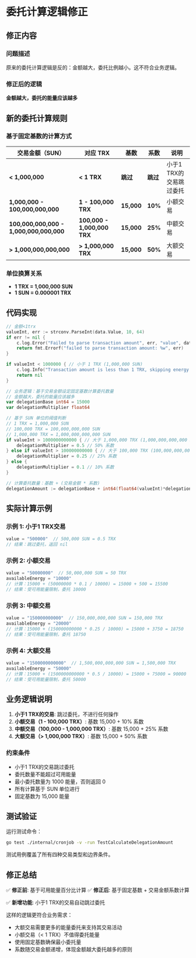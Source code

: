 # 委托计算逻辑修正

## 修正内容

### 问题描述
原来的委托计算逻辑是反的：金额越大，委托比例越小。这不符合业务逻辑。

### 修正后的逻辑
**金额越大，委托的能量应该越多**

## 新的委托计算规则

### 基于固定基数的计算方式

| 交易金额（SUN） | 对应 TRX | 基数 | 系数 | 说明 |
|----------------|----------|------|------|------|
| **< 1,000,000** | **< 1 TRX** | **跳过** | **跳过** | 小于1 TRX的交易跳过委托 |
| **1,000,000 - 100,000,000,000** | **1 - 100,000 TRX** | **15,000** | **10%** | 小额交易 |
| **100,000,000,000 - 1,000,000,000,000** | **100,000 - 1,000,000 TRX** | **15,000** | **25%** | 中额交易 |
| **> 1,000,000,000,000** | **> 1,000,000 TRX** | **15,000** | **50%** | 大额交易 |

### 单位换算关系
- **1 TRX = 1,000,000 SUN**
- **1 SUN = 0.000001 TRX**

## 代码实现

```go
// 金额<1trx
valueInt, err := strconv.ParseInt(data.Value, 10, 64)
if err != nil {
    c.log.Error("Failed to parse transaction amount", err, "value", data.Value)
    return fmt.Errorf("failed to parse transaction amount: %w", err)
}

if valueInt < 1000000 { // 小于 1 TRX (1,000,000 SUN)
    c.log.Info("Transaction amount is less than 1 TRX, skipping energy delegation", "id", data.ID, "value", data.Value)
    return nil
}

// 业务逻辑：基于交易金额设定固定基数计算委托数量
// 金额越大，委托的能量应该越多
var delegationBase int64 = 15000
var delegationMultiplier float64

// 基于 SUN 单位的阈值判断
// 1 TRX = 1,000,000 SUN
// 100,000 TRX = 100,000,000,000 SUN
// 1,000,000 TRX = 1,000,000,000,000 SUN
if valueInt > 1000000000000 { // 大于 1,000,000 TRX (1,000,000,000,000 SUN)
    delegationMultiplier = 0.5 // 50% 系数
} else if valueInt > 100000000000 { // 大于 100,000 TRX (100,000,000,000 SUN)
    delegationMultiplier = 0.25 // 25% 系数
} else {
    delegationMultiplier = 0.1 // 10% 系数
}

// 计算委托数量：基数 + (交易金额 * 系数)
delegationAmount := delegationBase + int64(float64(valueInt)*delegationMultiplier/10000) // 除以 10,000 来调整比例
```

## 实际计算示例

### 示例 1: 小于1 TRX交易
```go
value = "500000"  // 500,000 SUN = 0.5 TRX
// 结果：跳过委托，返回 nil
```

### 示例 2: 小额交易
```go
value = "50000000"  // 50,000,000 SUN = 50 TRX
availableEnergy = "10000"
// 计算：15000 + (50000000 * 0.1 / 10000) = 15000 + 500 = 15500
// 结果：受可用能量限制，委托 10000
```

### 示例 3: 中额交易
```go
value = "150000000000"  // 150,000,000,000 SUN = 150,000 TRX
availableEnergy = "20000"
// 计算：15000 + (150000000000 * 0.25 / 10000) = 15000 + 3750 = 18750
// 结果：受可用能量限制，委托 18750
```

### 示例 4: 大额交易
```go
value = "1500000000000"  // 1,500,000,000,000 SUN = 1,500,000 TRX
availableEnergy = "50000"
// 计算：15000 + (1500000000000 * 0.5 / 10000) = 15000 + 75000 = 90000
// 结果：受可用能量限制，委托 50000
```

## 业务逻辑说明

1. **小于1 TRX的交易**: 跳过委托，不进行任何操作
2. **小额交易（1 - 100,000 TRX）**: 基数 15,000 + 10% 系数
3. **中额交易（100,000 - 1,000,000 TRX）**: 基数 15,000 + 25% 系数
4. **大额交易（> 1,000,000 TRX）**: 基数 15,000 + 50% 系数

### 约束条件
- 小于1 TRX的交易跳过委托
- 委托数量不能超过可用能量
- 最小委托数量为 1000 能量，否则返回 0
- 所有计算基于 SUN 单位进行
- 固定基数为 15,000 能量

## 测试验证

运行测试命令：
```bash
go test ./internal/cronjob -v -run TestCalculateDelegationAmount
```

测试用例覆盖了所有四种交易类型和边界条件。

## 修正总结

✅ **修正前**: 基于可用能量百分比计算
✅ **修正后**: 基于固定基数 + 交易金额系数计算

✅ **新增功能**: 小于1 TRX的交易自动跳过委托

这样的逻辑更符合业务需求：
- 大额交易需要更多的能量委托来支持其交易活动
- 小额交易（< 1 TRX）不值得委托能量
- 使用固定基数确保最小委托量
- 系数随交易金额递增，体现金额越大委托越多的原则 